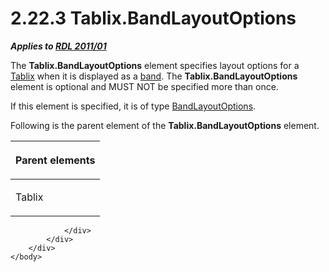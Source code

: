 <html dir="LTR" xmlns:mshelp="http://msdn.microsoft.com/mshelp" xmlns:ddue="http://ddue.schemas.microsoft.com/authoring/2003/5" xmlns:xlink="http://www.w3.org/1999/xlink" xmlns:tool="http://www.microsoft.com/tooltip">
    <head>
        <meta http-equiv="Content-Type" content="text/html; CHARSET=utf-8"></meta>
        <meta name="save" content="history"></meta>
        <title>2.22.3 Tablix.BandLayoutOptions</title>
        <xml>
            <mshelp:toctitle title="2.22.3 Tablix.BandLayoutOptions"></mshelp:toctitle>
            <mshelp:rltitle title="[MS-RDL]: Tablix.BandLayoutOptions"></mshelp:rltitle>
            <mshelp:keyword index="A" term="aa3763a2-4b3a-4cab-9296-15da99211923"></mshelp:keyword>
            <mshelp:attr name="DCSext.ContentType" value="open specification"></mshelp:attr>
            <mshelp:attr name="AssetID" value="aa3763a2-4b3a-4cab-9296-15da99211923"></mshelp:attr>
            <mshelp:attr name="TopicType" value="kbRef"></mshelp:attr>
            <mshelp:attr name="DCSext.Title" value="[MS-RDL]: Tablix.BandLayoutOptions" />
        </xml>
    </head>
    <body>
        <div id="header">
            <h1 class="heading">2.22.3 Tablix.BandLayoutOptions</h1>
        </div>
        <div id="mainSection">
            <div id="mainBody">
                <div id="allHistory" class="saveHistory"></div>
                <div id="sectionSection0" class="section" name="collapseableSection">
                    

<p><b><i>Applies to </i></b><a href="bf2bab1a-b608-4bcc-b718-1cc1baa9579c.htm"><b><i>RDL 2011/01</i></b></a></p>

<p>The <b>Tablix.BandLayoutOptions</b> element specifies layout
options for a <a href="e42fb86e-799a-4202-8845-ac38831efccb.htm">Tablix</a>
when it is displayed as a <a href="b2482b3f-74ab-4ca8-a9e5-c07955011743.htm#gt_2b91267d-4881-4b9c-82be-a02a592c9298">band</a>.
The <b>Tablix.BandLayoutOptions</b> element is optional and MUST NOT be
specified more than once.</p>

<p>If this element is specified, it is of type <a href="10738c86-0779-4107-997f-924a8a27c8f2.htm">BandLayoutOptions</a>.</p>

<p>Following is the parent element of the <b>Tablix.BandLayoutOptions</b>
element.</p>

<table>
 <thead>
  <tr>
   <th>
   <p>Parent elements</p>
   </th>
  </tr>
 </thead>
 <tr>
  <td>
  <p>Tablix</p>
  </td>
 </tr>
</table>

<p> </p>


                </div>
            </div>
        </div>
    </body>
</html>